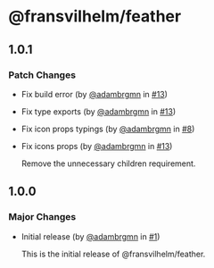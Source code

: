 # @fransvilhelm/feather

## 1.0.1

### Patch Changes

- Fix build error (by [@adambrgmn](https://github.com/adambrgmn) in
  [#13](https://github.com/adambrgmn/fransvilhelm-feather/pull/13))
- Fix type exports (by [@adambrgmn](https://github.com/adambrgmn) in
  [#13](https://github.com/adambrgmn/fransvilhelm-feather/pull/13))
- Fix icon props typings (by [@adambrgmn](https://github.com/adambrgmn) in
  [#8](https://github.com/adambrgmn/fransvilhelm-feather/pull/8))
- Fix icons props (by [@adambrgmn](https://github.com/adambrgmn) in
  [#13](https://github.com/adambrgmn/fransvilhelm-feather/pull/13))

  Remove the unnecessary children requirement.

## 1.0.0

### Major Changes

- Initial release (by [@adambrgmn](https://github.com/adambrgmn) in
  [#1](https://github.com/adambrgmn/fransvilhelm-feather/pull/1))

  This is the initial release of @fransvilhelm/feather.
